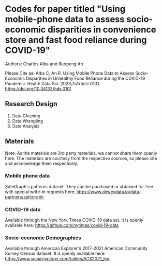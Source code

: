 # Codes for paper titled "Using mobile-phone data to assess socio-economic disparities in convenience store and fast food reliance during COVID-19"

Authors: Charles Alba and Ruopeng An

Please Cite as: Alba C, An R. Using Mobile Phone Data to Assess Socio-Economic Disparities in Unhealthy Food Reliance during the COVID-19 Pandemic. Health Data Sci. 2023;3:Article 0101. https://doi.org/10.34133/hds.0101 

## Research Design 

1. Data Cleaning
2. Data Wrangling
3. Data Analysis 

## Materials 

Note: As the materials are 3rd party materials, we cannot share them openly here. The materials are courtesy from the respective sources, so please cite and acknowledge them respectively. 


### Mobile phone data 

SafeGraph's patterns dataset. They can be purchased or obtained for free with special write-in requests here: https://www.deweydata.io/data-partners/safegraph 

### COVID-19 data 

Available through the New York Times COVID-19 data set. It is openly available here: https://github.com/nytimes/covid-19-data 

### Socio-economic Demographics

Available through American Explorer's 2017-2021 American Community Survey Census dataset. It is openly available here: https://www.socialexplorer.com/tables/ACS2021_5yr 
